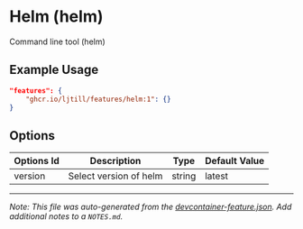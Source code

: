 
# Helm (helm)

Command line tool (helm)

## Example Usage

```json
"features": {
    "ghcr.io/ljtill/features/helm:1": {}
}
```

## Options

| Options Id | Description | Type | Default Value |
|-----|-----|-----|-----|
| version | Select version of helm | string | latest |



---

_Note: This file was auto-generated from the [devcontainer-feature.json](https://github.com/ljtill/features/blob/main/src/helm/devcontainer-feature.json).  Add additional notes to a `NOTES.md`._

